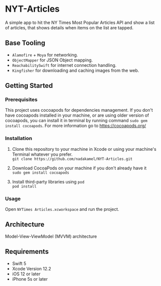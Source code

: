 # NYT-Articles
A simple app to hit the NY Times Most Popular Articles API and show a list of articles, that shows details when items on the list are tapped.

## Base Tooling

- `Alamofire` + `Moya` for networking.
- `ObjectMapper` for JSON Object mapping.
- `ReachabilitySwift` for internet connection handling.
- `Kingfisher` for downloading and caching images from the web.

## Getting Started

### Prerequisites
This project uses cocoapods for dependencies management. If you don't have cocoapods installed in your machine, or are using older version of cocoapods, you can install it in terminal by running command ```sudo gem install cocoapods```. For more information go to https://cocoapods.org/

### Installation

1. Clone this repository to your machine in Xcode or using your machine's Terminal whatever you prefer.\
`git clone https://github.com/nadakamel/NYT-Articles.git`

2. Download CocoaPods on your machine if you don't already have it\
`sudo gem install cocoapods`

3. Install third-party libraries using `pod`\
`pod install`

### Usage
Open  ```NYTimes Articles.xcworkspace``` and run the project.

## Architecture

Model-View-ViewModel (MVVM) architecture

## Requirements
- Swift 5
- Xcode Version 12.2
- iOS 12 or later
- iPhone 5s or later
